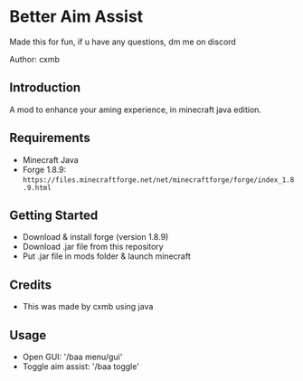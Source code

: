 # Better Aim Assist
Made this for fun, if u have any questions, dm me on discord

Author: cxmb

## Introduction
A mod to enhance your aming experience, in minecraft java edition.


## Requirements
- Minecraft Java
- Forge 1.8.9:<br/>
    `https://files.minecraftforge.net/net/minecraftforge/forge/index_1.8.9.html`<br/>

## Getting Started
- Download & install forge (version 1.8.9)
- Download .jar file from this repository
- Put .jar file in mods folder & launch minecraft

## Credits
- This was made by cxmb using java

## Usage
- Open GUI: '/baa menu/gui'
- Toggle aim assist: '/baa toggle'
